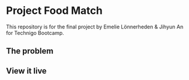 # Project Food Match

This repository is for the final project by Emelie Lönnerheden & Jihyun An for Technigo Bootcamp. 

## The problem



## View it live


